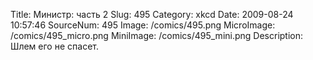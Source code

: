 Title: Министр: часть 2 
Slug: 495 
Category: xkcd 
Date: 2009-08-24 10:57:46 
SourceNum: 495 
Image: /comics/495.png 
MicroImage: /comics/495_micro.png 
MiniImage: /comics/495_mini.png 
Description: Шлем его не спасет. 


